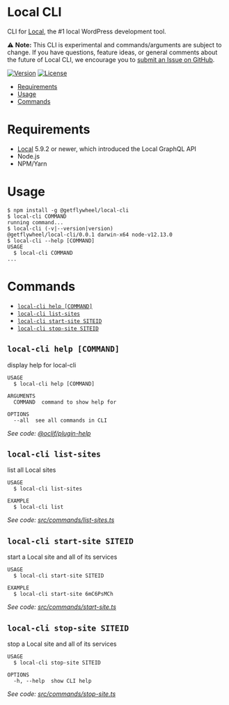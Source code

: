 Local CLI
=========

CLI for [Local](https://localwp.com), the #1 local WordPress development tool.

⚠️ **Note:** This CLI is experimental and commands/arguments are subject to change.  If you have questions, feature ideas, 
or general comments about the future of Local CLI, we encourage you to [submit an Issue on GitHub](https://github.com/getflywheel/local-cli/issues).

[![Version](https://img.shields.io/npm/v/@getflywheel/local-cli.svg)](https://npmjs.org/package/@getflywheel/local-cli)
[![License](https://img.shields.io/npm/l/@getflywheel/local-cli.svg)](https://github.com/getflywheel/local-cli/blob/master/package.json)

<!-- toc -->
* [Requirements](#requirements)
* [Usage](#usage)
* [Commands](#commands)
<!-- tocstop -->
# Requirements
* [Local](https://localwp.com) 5.9.2 or newer, which introduced the Local GraphQL API
* Node.js
* NPM/Yarn

# Usage
<!-- usage -->
```sh-session
$ npm install -g @getflywheel/local-cli
$ local-cli COMMAND
running command...
$ local-cli (-v|--version|version)
@getflywheel/local-cli/0.0.1 darwin-x64 node-v12.13.0
$ local-cli --help [COMMAND]
USAGE
  $ local-cli COMMAND
...
```
<!-- usagestop -->
# Commands
<!-- commands -->
* [`local-cli help [COMMAND]`](#local-cli-help-command)
* [`local-cli list-sites`](#local-cli-list-sites)
* [`local-cli start-site SITEID`](#local-cli-start-site-siteid)
* [`local-cli stop-site SITEID`](#local-cli-stop-site-siteid)

## `local-cli help [COMMAND]`

display help for local-cli

```
USAGE
  $ local-cli help [COMMAND]

ARGUMENTS
  COMMAND  command to show help for

OPTIONS
  --all  see all commands in CLI
```

_See code: [@oclif/plugin-help](https://github.com/oclif/plugin-help/blob/v3.2.0/src/commands/help.ts)_

## `local-cli list-sites`

list all Local sites

```
USAGE
  $ local-cli list-sites

EXAMPLE
  $ local-cli list
```

_See code: [src/commands/list-sites.ts](https://github.com/getflywheel/local-cli/blob/v0.0.1/src/commands/list-sites.ts)_

## `local-cli start-site SITEID`

start a Local site and all of its services

```
USAGE
  $ local-cli start-site SITEID

EXAMPLE
  $ local-cli start-site 6mC6PsMCh
```

_See code: [src/commands/start-site.ts](https://github.com/getflywheel/local-cli/blob/v0.0.1/src/commands/start-site.ts)_

## `local-cli stop-site SITEID`

stop a Local site and all of its services

```
USAGE
  $ local-cli stop-site SITEID

OPTIONS
  -h, --help  show CLI help
```

_See code: [src/commands/stop-site.ts](https://github.com/getflywheel/local-cli/blob/v0.0.1/src/commands/stop-site.ts)_
<!-- commandsstop -->
